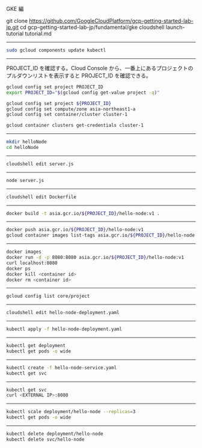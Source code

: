 GKE 編

git clone https://github.com/GoogleCloudPlatform/gcp-getting-started-lab-jp.git
cd gcp-getting-started-lab-jp/fundamental/gke
cloudshell launch-tutorial tutorial.md

----------
```bash
sudo gcloud components update kubectl
```

----------
PROJECT_ID を確認する。Cloud Console から、一番上にあるプロジェクトのプルダウンリストを表示すると PROJECT_ID を確認できる。

```bash
gcloud config set project PROJECT_ID
export PROJECT_ID="$(gcloud config get-value project -q)"
```

```bash
gcloud config set project ${PROJECT_ID} 
gcloud config set compute/zone asia-northeast1-a
gcloud config set container/cluster cluster-1
```

```bash
gcloud container clusters get-credentials cluster-1
```

----------
```bash
mkdir helloNode
cd helloNode
```

----------
```bash
cloudshell edit server.js
```

----------
```bash
node server.js
```

----------
```bash
cloudshell edit Dockerfile 
```

----------
```bash
docker build -t asia.gcr.io/${PROJECT_ID}/hello-node:v1 .
```

----------
```bash
docker push asia.gcr.io/${PROJECT_ID}/hello-node:v1
gcloud container images list-tags asia.gcr.io/${PROJECT_ID}/hello-node
```

----------
```bash
docker images 
docker run -d -p 8080:8080 asia.gcr.io/${PROJECT_ID}/hello-node:v1 
curl localhost:8080
docker ps 
docker kill <container id> 
docker rm <container id> 
```

----------
```bash
gcloud config list core/project
```

----------
```bash
cloudshell edit hello-node-deployment.yaml
```

----------
```bash
kubectl apply -f hello-node-deployment.yaml
```

----------
```bash
kubectl get deployment
kubectl get pods -o wide
```

----------
```bash
kubectl create -f hello-node-service.yaml
kubectl get svc
```

----------
```bash
kubectl get svc
curl <EXTERNAL IP>:8080
```


----------
```bash
kubectl scale deployment/hello-node --replicas=3
kubectl get pods -o wide
```

----------
```bash
kubectl delete deployment/hello-node
kubectl delete svc/hello-node
```
